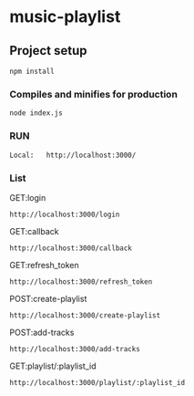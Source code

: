 # music-playlist

## Project setup
```
npm install
```

### Compiles and minifies for production
```
node index.js
```

### RUN
```
Local:   http://localhost:3000/
```

### List

GET:login
```
http://localhost:3000/login
```

GET:callback
```
http://localhost:3000/callback
```

GET:refresh_token
```
http://localhost:3000/refresh_token
```

POST:create-playlist
```
http://localhost:3000/create-playlist
```

POST:add-tracks
```
http://localhost:3000/add-tracks
```

GET:playlist/:playlist_id
```
http://localhost:3000/playlist/:playlist_id
```
